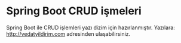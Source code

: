 # Spring Boot CRUD işmeleri
Spring Boot ile CRUD işlemleri yazı dizim için hazırlanmıştır. Yazılara: http://vedatyildirim.com adresinden ulaşabilirsiniz.
